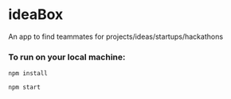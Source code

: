 # ideaBox

An app to find teammates for projects/ideas/startups/hackathons

### To run on your local machine:
```
npm install
```
```
npm start
```
